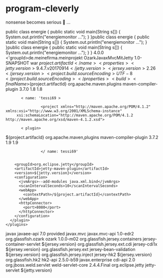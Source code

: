 # program-cleverly

nonsense becomes serious 🦖 ...


public class energie { public static void main(String s[])
{ System.out.println("energiemonitor ..."); } }public class energie { public static void main(String s[])
{ System.out.println("energiemonitor ..."); } }public class energie { public static void main(String s[])
{ System.out.println("energiemonitor ..."); } }
<project xmlns="http://maven.apache.org/POM/4.0.0" xmlns:xsi="http://www.w3.org/2001/XMLSchema-instance"
         xsi:schemaLocation="http://maven.apache.org/POM/4.0.0 http://maven.apache.org/xsd/maven-4.0.0.xsd">
  <modelVersion>4.0.0</modelVersion>
  <'groupId>de.meinefirma.meinprojekt</groupId>
  <artifactId>OzarkJavaxMvcMitJetty</artifactId>
  <version>1.0-SNAPSHOT</version>
  <packaging>war</packaging>
  <name>${project.artifactId}</name>
  <properties>
    <jetty.version>9.4.7.v20170914</jetty.version>
    <jersey.version>2.26</jersey.version>
    <project.build.sourceEncoding>UTF-8</project.build.sourceEncoding>
  </properties>
  <build>
    <finalName>${project.artifactId}</finalName>
    <plugins>
      <plugin>
        <groupId>org.apache.maven.plugins</groupId>
        <artifactId>maven-compiler-plugin</artifactId>
        <version>3.7.0</version>
        <configuration>
          <source>1.8</source>
          <target>1.8</target>
        </configuration>
      </plugin>
      
           < name: 'tessi69 >
                    
                    <project xmlns="http://maven.apache.org/POM/4.1.2" xmlns:xsi="http://www.w3.org/2001/XMLSchema-instance"
         xsi:schemaLocation="http://maven.apache.org/POM/4.1.2 http://maven.apache.org/xsd/maven-4.1.2.xsd">
                    
           < plugin>
 <build>
          <finalName>${project.artifacId}</finalName>
          <plugins>
            <groupId>org.apache.maven,plugins</groupId>
                   <artifactId>maven-compiler-plugin</artifactId>
                   <version>3.7.2</version>
                   <configuration>
                            <source>1.9</source>
                   <target>1.9</target>
                   </configuration>
          </plugin>
            
                    </ name: tessi69'
                    
               
        <groupId>org.eclipse.jetty</groupId>
        <artifactId>jetty-maven-plugin</artifactId>
        <version>${jetty.version}</version>
        <configuration>
          <jvmArgs>--add-modules java.xml.bind</jvmArgs>
          <scanIntervalSeconds>10</scanIntervalSeconds>
          <webApp>
            <contextPath>/${project.artifactId}</contextPath>
          </webApp>
          <httpConnector>
            <port>8080</port>
          </httpConnector>
        </configuration>
      </plugin>
    </plugins>
  </build>
  <dependencies>
    <dependency>
      <groupId>javax</groupId>
      <artifactId>javaee-api</artifactId>
      <version>7.0</version>
      <scope>provided</scope>
    </dependency>
    <dependency>
      <groupId>javax.mvc</groupId>
      <artifactId>javax.mvc-api</artifactId>
      <version>1.0-edr2</version>
    </dependency>
    <dependency>
      <groupId>org.glassfish.ozark</groupId>
      <artifactId>ozark</artifactId>
      <version>1.0.0-m02</version>
    </dependency>
    <dependency>
      <groupId>org.glassfish.jersey.containers</groupId>
      <artifactId>jersey-container-servlet</artifactId>
      <version>${jersey.version}</version>
    </dependency>
    <dependency>
      <groupId>org.glassfish.jersey.ext.cdi</groupId>
      <artifactId>jersey-cdi1x</artifactId>
      <version>${jersey.version}</version>
    </dependency>
    <dependency>
      <groupId>org.glassfish.jersey.ext</groupId>
      <artifactId>jersey-bean-validation</artifactId>
      <version>${jersey.version}</version>
    </dependency>
    <dependency>
      <groupId>org.glassfish.jersey.inject</groupId>
      <artifactId>jersey-hk2</artifactId>
      <version>${jersey.version}</version>
    </dependency>
    <dependency>
      <groupId>org.glassfish.hk2</groupId>
      <artifactId>hk2-api</artifactId>
      <version>2.5.0-b59</version>
    </dependency>
    <dependency>
      <groupId>javax.enterprise</groupId>
      <artifactId>cdi-api</artifactId>
      <version>2.0</version>
    </dependency>
    <dependency>
      <groupId>org.jboss.weld.servlet</groupId>
      <artifactId>weld-servlet-core</artifactId>
      <version>2.4.4.Final</version>
    </dependency>
    <dependency>
      <groupId>org.eclipse.jetty</groupId>
      <artifactId>jetty-servlet</artifactId>
      <version>${jetty.version}</version>
    </dependency>
  </dependencies>
</project>
